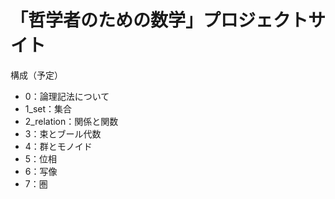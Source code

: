 # 「哲学者のための数学」プロジェクトサイト

構成（予定）
- 0：論理記法について
- 1_set：集合
- 2_relation：関係と関数
- 3：束とブール代数
- 4：群とモノイド
- 5：位相
- 6：写像
- 7：圏



